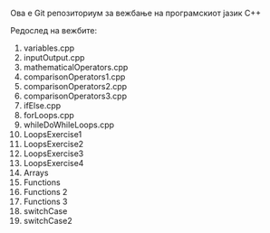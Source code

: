 Ова е Git репозиториум за вежбање на програмскиот јазик C++

Редослед на вежбите:
1. variables.cpp
2. inputOutput.cpp
3. mathematicalOperators.cpp
4. comparisonOperators1.cpp
5. comparisonOperators2.cpp
6. comparisonOperators3.cpp
7. ifElse.cpp
8. forLoops.cpp
9. whileDoWhileLoops.cpp
10. LoopsExercise1
11. LoopsExercise2
12. LoopsExercise3
13. LoopsExercise4
14. Arrays
15. Functions
16. Functions 2
17. Functions 3
18. switchCase
19. switchCase2
